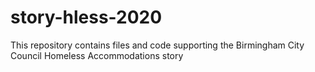 # story-hless-2020

This repository contains files and code supporting the Birmingham City Council Homeless Accommodations story

